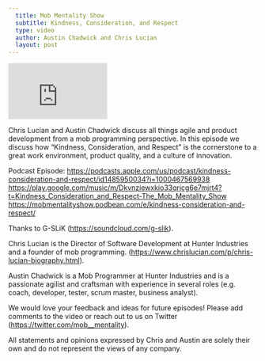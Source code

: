 ```yaml
---
  title: Mob Mentality Show
  subtitle: Kindness, Consideration, and Respect
  type: video
  author: Austin Chadwick and Chris Lucian
  layout: post
---
```


<iframe width="200" height="113" src="https://www.youtube.com/embed/oq42E51Ufnk?feature=oembed" frameborder="0" allow="accelerometer; autoplay; clipboard-write; encrypted-media; gyroscope; picture-in-picture; web-share" allowfullscreen title="Kindness, Consideration, and Respect"></iframe>

Chris Lucian and Austin Chadwick discuss all things agile and product development from a mob programming perspective. In this episode we discuss how “Kindness, Consideration, and Respect” is the cornerstone to a great work environment, product quality, and a culture of innovation. 
 
Podcast Episode:
https://podcasts.apple.com/us/podcast/kindness-consideration-and-respect/id1485950034?i=1000467569938
https://play.google.com/music/m/Dkvnziewxkio33qrjcg6e7mjrt4?t=Kindness_Consideration_and_Respect-The_Mob_Mentality_Show
https://mobmentalityshow.podbean.com/e/kindness-consideration-and-respect/

Thanks to G-SLiK (https://soundcloud.com/g-slik).

Chris Lucian is the Director of Software Development at Hunter Industries and a founder of mob programming. (https://www.chrislucian.com/p/chris-lucian-biography.html).

Austin Chadwick is a Mob Programmer at Hunter Industries and is a passionate agilist and craftsman with experience in several roles (e.g. coach, developer, tester, scrum master, business analyst).

We would love your feedback and ideas for future episodes! Please add comments to the video or reach out to us on Twitter (https://twitter.com/mob__mentality).

All statements and opinions expressed by Chris and Austin are solely their own and do not represent the views of any company.

